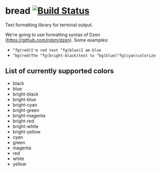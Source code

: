 # bread [![Build Status](https://travis-ci.org/mkpankov/bread.svg?branch=master)](https://travis-ci.org/mkpankov/bread)

Text formatting library for terminal output.

We're going to use formatting syntax of Dzen (https://github.com/robm/dzen). Some examples:

* `^fg(red)I'm red text ^fg(blue)I am blue`
* `^bg(red)The ^fg(bright-black)text to ^bg(blue)^fg(cyan)colorize`

## List of currently supported colors

* black
* blue
* bright-black
* bright-blue
* bright-cyan
* bright-green
* bright-magenta
* bright-red
* bright-white
* bright-yellow
* cyan
* green
* magenta
* red
* white
* yellow
